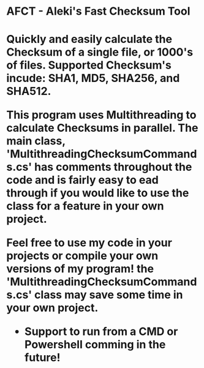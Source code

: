 <h1>AFCT - Aleki's Fast Checksum Tool<h1>

Quickly and easily calculate the Checksum of a single file, or 1000's of files.
Supported Checksum's incude: SHA1, MD5, SHA256, and SHA512.

This program uses Multithreading to calculate Checksums in parallel. The main class, 'MultithreadingChecksumCommands.cs' has comments throughout the code and is fairly easy to ead through if you would like to use the class for a feature in your own project.



Feel free to use my code in your projects or compile your own versions of my program! the 'MultithreadingChecksumCommands.cs' class may save some time in your own project.

- Support to run from a CMD or Powershell comming in the future!
